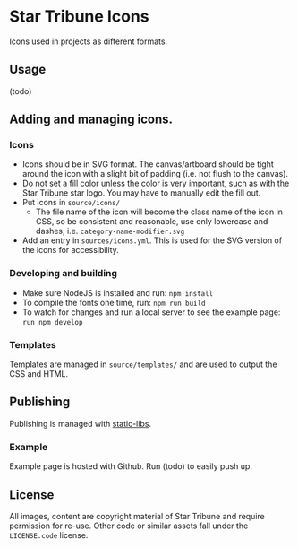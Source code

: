 # Star Tribune Icons

Icons used in projects as different formats.

## Usage

(todo)

## Adding and managing icons.

### Icons

* Icons should be in SVG format. The canvas/artboard should be tight around the icon with a slight bit of padding (i.e. not flush to the canvas).
* Do not set a fill color unless the color is very important, such as with the Star Tribune star logo.  You may have to manually edit the fill out.
* Put icons in `source/icons/`
  * The file name of the icon will become the class name of the icon in CSS, so be consistent and reasonable, use only lowercase and dashes, i.e. `category-name-modifier.svg`
* Add an entry in `sources/icons.yml`.  This is used for the SVG version of the icons for accessibility.

### Developing and building

* Make sure NodeJS is installed and run: `npm install`
* To compile the fonts one time, run: `npm run build`
* To watch for changes and run a local server to see the example page: `run npm develop`

### Templates

Templates are managed in `source/templates/` and are used to output the CSS and HTML.

## Publishing

Publishing is managed with [static-libs](https://github.com/striblab/static-libs).

### Example

Example page is hosted with Github.  Run (todo) to easily push up.

## License

All images, content are copyright material of Star Tribune and require permission for re-use. Other code or similar assets fall under the `LICENSE.code` license.
